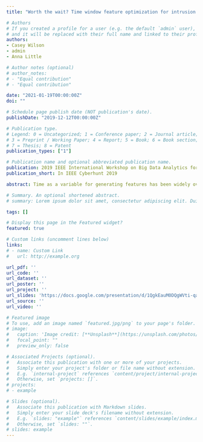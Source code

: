 ```yaml
---
title: "Worth the wait? Time window feature optimization for intrusion detection"

# Authors
# If you created a profile for a user (e.g. the default `admin` user), write the username (folder name) here 
# and it will be replaced with their full name and linked to their profile.
authors:
- Casey Wilson
- admin
- Anna Little

# Author notes (optional)
# author_notes:
# - "Equal contribution"
# - "Equal contribution"

date: "2021-01-19T00:00:00Z"
doi: ""

# Schedule page publish date (NOT publication's date).
publishDate: "2019-12-12T00:00:00Z"

# Publication type.
# Legend: 0 = Uncategorized; 1 = Conference paper; 2 = Journal article;
# 3 = Preprint / Working Paper; 4 = Report; 5 = Book; 6 = Book section;
# 7 = Thesis; 8 = Patent
publication_types: ["1"]

# Publication name and optional abbreviated publication name.
publication: 2019 IEEE International Workshop on Big Data Analytics for Cyber Threat Hunting
publication_short: In IEEE Cyberhunt 2019

abstract: Time as a variable for generating features has been widely overlooked in Intrusion Detection System (IDS) research. Computer and network attacks are time series, where time is an important factor that may affect feature generation, and as a result, classification. Nevertheless, there has been little exploration on how to calibrate time for IDSs and attack classification techniques. In this paper we explore time windows as a technique for generating more effective and descriptive features for attack classification. We suggest a framework for feature generation and selection that uses Recursive Feature Elimination (RFE) and time window exploration. Our initial results when applying this framework indicate that there is up to 47% improvement of F1 scores in attack classification when attack features are generated over a variety of time windows, compared to a single, global time window. We find that features calculated over longer lengths of time may be more useful for detecting attacks than over shorter lengths of time. Our methods seem to be most effective at detecting DDoS attacks, particularly those that occur over medium or long durations of time.

# Summary. An optional shortened abstract.
# summary: Lorem ipsum dolor sit amet, consectetur adipiscing elit. Duis posuere tellus ac convallis placerat. Proin tincidunt magna sed ex sollicitudin condimentum.

tags: []

# Display this page in the Featured widget?
featured: true

# Custom links (uncomment lines below)
links:
# - name: Custom Link
#   url: http://example.org

url_pdf: ''
url_code: ''
url_dataset: ''
url_poster: ''
url_project: ''
url_slides: 'https://docs.google.com/presentation/d/1QgkEauM0DQgWVti-qaWftDiJu6tIp8ePyX-V59HFOfY/edit?usp=sharing'
url_source: ''
url_video: ''

# Featured image
# To use, add an image named `featured.jpg/png` to your page's folder. 
# image:
#   caption: 'Image credit: [**Unsplash**](https://unsplash.com/photos/pLCdAaMFLTE)'
#   focal_point: ""
#   preview_only: false

# Associated Projects (optional).
#   Associate this publication with one or more of your projects.
#   Simply enter your project's folder or file name without extension.
#   E.g. `internal-project` references `content/project/internal-project/index.md`.
#   Otherwise, set `projects: []`.
# projects:
# - example

# Slides (optional).
#   Associate this publication with Markdown slides.
#   Simply enter your slide deck's filename without extension.
#   E.g. `slides: "example"` references `content/slides/example/index.md`.
#   Otherwise, set `slides: ""`.
# slides: example
---
```

